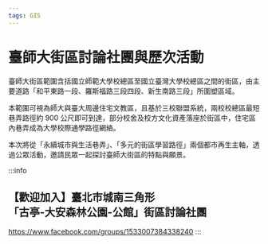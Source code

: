 ```yaml
---
tags: GIS
---
```


# 臺師大街區討論社團與歷次活動

臺師大街區範圍含括國立師範大學校總區至國立臺灣大學校總區之間的街區，由主要道路「和平東路一段、羅斯福路三段四段、新生南路三段」所圍塑區域。

本範圍可視為師大與臺大周邊住宅文教區，且基於三校聯盟系統，兩校校總區最短巷弄路徑約 900 公尺即可到達，部分校舍及校方文化資產落座於街區中，住宅區內巷弄成為大學校際通學路徑網絡。 

本次將從「永續城市與生活巷弄」、「多元的街區學習路徑」兩個都市再生主軸，透過公眾活動，邀請民眾一起探討臺師大街區的特點與願景。

:::info
## 【歡迎加入】臺北市城南三角形<br>「古亭-大安森林公園-公館」街區討論社團
https://www.facebook.com/groups/1533007384338240
:::